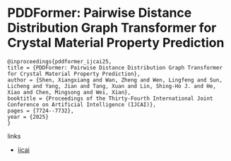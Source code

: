 # PDDFormer: Pairwise Distance Distribution Graph Transformer for Crystal Material Property Prediction

```
@inproceedings{pddformer_ijcai25,
title = {PDDFormer: Pairwise Distance Distribution Graph Transformer for Crystal Material Property Prediction},
author = {Shen, Xiangxiang and Wan, Zheng and Wen, Lingfeng and Sun, Licheng and Yang, Jian and Tang, Xuan and Lin, Shing-Ho J. and He, Xiao and Chen, Mingsong and Wei, Xian},
booktitle = {Proceedings of the Thirty-Fourth International Joint Conference on Artificial Intelligence (IJCAI)},
pages = {7724--7732},
year = {2025}
}
```

links
- [ijcai](https://www.ijcai.org/proceedings/2025/859)

